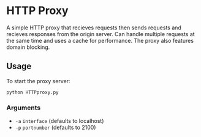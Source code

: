 # HTTP Proxy
A simple HTTP proxy that recieves requests then sends requests and recieves responses from the origin server. 
Can handle multiple requests at the same time and uses a cache for performance. 
The proxy also features domain blocking.
## Usage
To start the proxy server:

`python HTTPproxy.py`
### Arguments
- `-a` `interface` (defaults to localhost)
- `-p` `portnumber` (defaults to 2100)

